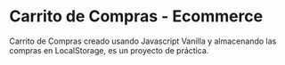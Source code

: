 # Carrito de Compras - Ecommerce
Carrito de Compras creado usando Javascript Vanilla y almacenando las compras en LocalStorage, es un proyecto de práctica.
